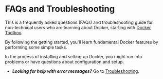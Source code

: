 <!--[metadata]>
+++
title = "FAQs"
description = "FAQs, troubleshooting, and tips index for Toolbox installs"
keywords = ["docker, documentation, about, technology, kitematic, gui, toolbox"]
identifier = "toolbox_overview_faqs"
+++
<![end-metadata]-->

# FAQs and Troubleshooting

This is a frequently asked questions (FAQs) and troubleshooting guide for non-technical users who are learning about Docker, starting with [Docker Toolbox](https://www.docker.com/products/docker-toolbox).

By following the getting started, you'll learn fundamental Docker features by performing some simple tasks.

In the process of installing and setting up Docker, you might run into problems or have questions about configuration and setup.

* _**Looking for help with error messages?**_ Go to  [Troubleshooting](troubleshoot.md).

&nbsp;
